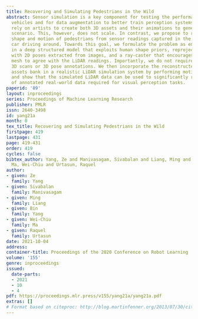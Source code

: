 ```yaml
---
title: Recovering and Simulating Pedestrians in the Wild
abstract: Sensor simulation is a key component for testing the performance of self-driving
  vehicles and for data augmentation to better train perception systems. Typical approaches
  rely on artists to create both 3D assets and their animations to generate a new
  scenario. This, however, does not scale. In contrast, we propose to recover the
  shape and motion of pedestrians from sensor readings captured in the wild by a self-driving
  car driving around. Towards this goal, we formulate the problem as energy minimization
  in a deep structured model that exploits human shape priors, reprojection consistency
  with 2D poses extracted from images, and a ray-caster that encourages the reconstructed
  mesh to agree with the LiDAR readings. Importantly, we do not require any ground-truth
  3D scans or 3D pose annotations. We then incorporate the reconstructed pedestrian
  assets bank in a realistic LiDAR simulation system by performing motion retargeting,
  and show that the simulated LiDAR data can be used to significantly reduce the amount
  of annotated real-world data required for visual perception tasks.
paperid: '89'
layout: inproceedings
series: Proceedings of Machine Learning Research
publisher: PMLR
issn: 2640-3498
id: yang21a
month: 0
tex_title: Recovering and Simulating Pedestrians in the Wild
firstpage: 419
lastpage: 431
page: 419-431
order: 419
cycles: false
bibtex_author: Yang, Ze and Manivasagam, Sivabalan and Liang, Ming and Yang, Bin and
  Ma, Wei-Chiu and Urtasun, Raquel
author:
- given: Ze
  family: Yang
- given: Sivabalan
  family: Manivasagam
- given: Ming
  family: Liang
- given: Bin
  family: Yang
- given: Wei-Chiu
  family: Ma
- given: Raquel
  family: Urtasun
date: 2021-10-04
address:
container-title: Proceedings of the 2020 Conference on Robot Learning
volume: '155'
genre: inproceedings
issued:
  date-parts:
  - 2021
  - 10
  - 4
pdf: https://proceedings.mlr.press/v155/yang21a/yang21a.pdf
extras: []
# Format based on citeproc: http://blog.martinfenner.org/2013/07/30/citeproc-yaml-for-bibliographies/
---
```


